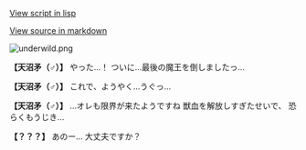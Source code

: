 [View script in lisp](../scripts/100205013.txt)

[View source in markdown](100205013.md)

![underwild.png](../images/backgrounds/underwild.png)

**【天沼矛（♂）】**
やった…！
ついに…最後の魔王を倒しましたっ…

**【天沼矛（♂）】**
これで、ようやく…うぐっ…

**【天沼矛（♂）】**
…オレも限界が来たようですね
獣血を解放しすぎたせいで、
恐らくもうじき…

**【？？？】**
あのー…
大丈夫ですか？